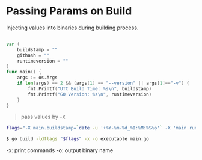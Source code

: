 # Passing Params on Build
Injecting values into binaries during building process.
```go

var (
    buildstamp = ""
    githash = ""
    runtimeversion = ""
)
func main() {
    args := os.Args
    if len(args) == 2 && (args[1] == "--version" || args[1]=="-v") {
        fmt.Printf("UTC Build Time: %s\n", buildstamp)
        fmt.Printf("GO Version: %s\n", runtimeversion)
    }
}
```

> pass values by `-X`  
```sh
flags="-X main.buildstamp=`date -u '+%Y-%m-%d_%I:%M:%S%p'` -X 'main.runtimeversion=$(go version)'"

$ go build -ldflags "$flags" -x -o executable main.go
```
-x: print commands
-o: output binary name